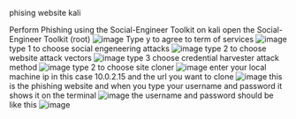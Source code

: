 phising website
kali

Perform Phishing using the Social-Engineer Toolkit
on kali open the Social-Engineer Toolkit (root)
![image](https://github.com/pinhers/Ethical-Hacking/assets/145346889/10913876-c204-4c69-8ee3-ff77e27200dc)
Type y to agree to term of services 
![image](https://github.com/pinhers/Ethical-Hacking/assets/145346889/deaaa4e8-5d6e-47c7-a385-fe88f97b2101)
type 1 to choose social engeneering attacks 
![image](https://github.com/pinhers/Ethical-Hacking/assets/145346889/8f7b57f7-fcb4-407e-8eb6-6f344f6ce219)
type 2 to choose website attack vectors
![image](https://github.com/pinhers/Ethical-Hacking/assets/145346889/b4fb9294-6553-4dac-8740-13c35554c6ca)
type 3 choose credential harvester attack method
![image](https://github.com/pinhers/Ethical-Hacking/assets/145346889/d8d39c58-ca0c-44fa-9106-6fa6f58d3cce)
type 2 to choose site cloner
![image](https://github.com/pinhers/Ethical-Hacking/assets/145346889/8f12128c-74a7-4b31-b6b6-9fbe8b55282d)
enter your local machine ip in this case 10.0.2.15 and the url you want to clone
![image](https://github.com/pinhers/Ethical-Hacking/assets/145346889/be715e9e-ee94-455a-9875-e427c40b2d2c)
this is the phishing website and when you type your username and password it shows it on the terminal
![image](https://github.com/pinhers/Ethical-Hacking/assets/145346889/f1d98370-11ad-4ccd-a858-574a663c09f7)
the username and password should be like this
![image](https://github.com/pinhers/Ethical-Hacking/assets/145346889/a192a15f-1a98-41e3-8006-34e0222f6dd1)

